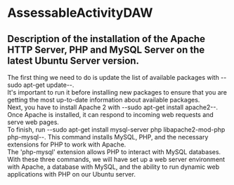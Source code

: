 # AssessableActivityDAW  
## Description of the installation of the Apache HTTP Server, PHP and MySQL Server on the latest Ubuntu Server version.   
The first thing we need to do is update the list of available packages with --sudo apt-get update--.  
It's important to run it before installing new packages to ensure that you are getting the most up-to-date information about available packages.  
Next, you have to install Apache 2 with --sudo apt-get install apache2--. Once Apache is installed, it can respond to incoming web requests and serve web pages.  
To finish, run --sudo apt-get install mysql-server php libapache2-mod-php php-mysql--. This command installs MySQL, PHP, and the necessary extensions for PHP to work with Apache.  
The 'php-mysql' extension allows PHP to interact with MySQL databases.
With these three commands, we will have set up a web server environment with Apache, a database with MySQL, and the ability to run dynamic web applications with PHP on our Ubuntu server.


